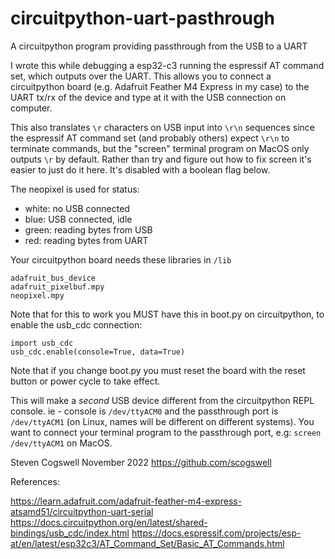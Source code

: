 # circuitpython-uart-pasthrough
A circuitpython program providing passthrough from the USB to a UART

I wrote this while debugging a esp32-c3 running the espressif AT command
set, which outputs over the UART.  This allows you to connect a circuitpython
board (e.g. Adafruit Feather M4 Express in my case) to the UART tx/rx of
the device and type at it with the USB connection on computer.  

This also translates `\r` characters on USB input into `\r\n` sequences 
since the espressif AT command set (and probably others) expect `\r\n`
to terminate commands, but the "screen" terminal program on MacOS only
outputs `\r` by default.  Rather than try and figure out how to fix screen 
it's easier to just do it here.  It's disabled with a boolean flag below.  

The neopixel is used for status: 
* white: no USB connected 
* blue: USB connected, idle
* green: reading bytes from USB 
* red: reading bytes from UART   

Your circuitpython board needs these libraries in `/lib` 
``` 
adafruit_bus_device
adafruit_pixelbuf.mpy
neopixel.mpy    
```
Note that for this to work you MUST have this in boot.py on 
circuitpython, to enable the usb_cdc connection:
```
import usb_cdc
usb_cdc.enable(console=True, data=True)
```
Note that if you change boot.py you must reset the board with the reset
button or power cycle to take effect.  

This will make a *second* USB device different from the circuitpython REPL
console.   ie - console is `/dev/ttyACM0` and the passthrough port is `/dev/ttyACM1`
(on Linux, names will be different on different systems).  You want to connect
your terminal program to the passthrough port, e.g:
		`screen /dev/ttyACM1`
on MacOS.  

Steven Cogswell November 2022 https://github.com/scogswell

References: 

https://learn.adafruit.com/adafruit-feather-m4-express-atsamd51/circuitpython-uart-serial
https://docs.circuitpython.org/en/latest/shared-bindings/usb_cdc/index.html
https://docs.espressif.com/projects/esp-at/en/latest/esp32c3/AT_Command_Set/Basic_AT_Commands.html